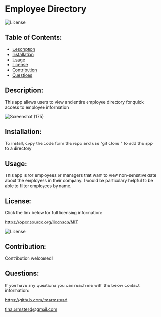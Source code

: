 # Employee Directory 

  ![License](https://img.shields.io/badge/License-MIT-blue.svg)

  ## Table of Contents: 
  - [Description](#Description)
  - [Installation](#Installation)
  - [Usage](#Usage)
  - [License](#License)
  - [Contribution](#Contribution)
  - [Questions](#Questions)
  
  ## Description: 
  This app allows users to view and entire employee directory for quick access to employee information

 
 ![Screenshot (175)](https://user-images.githubusercontent.com/71151032/113779359-98d53780-96fb-11eb-9c7d-00c7f7794458.png)


  ## Installation: 
  To install, copy the code form the repo and use "git clone <paste copied information here>" to add the app to a directory
  
  ## Usage: 
  This app is for employees or managers that want to view non-sensitive date about the employees in their company. I would be particulary helpful to be able to filter employees by name.
  
  ## License: 
  Click the link below for full licensing information: 

  https://opensource.org/licenses/MIT 

  ![License](https://img.shields.io/badge/License-MIT-blue.svg) 
 
  ## Contribution: 
  Contribution welcomed!
 
  ## Questions: 
  If you have any questions you can reach me with the below contact information: 

  https://github.com/tmarmstead 

  tina.armstead@gmail.com
